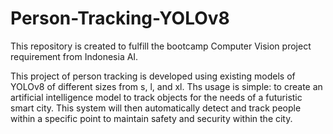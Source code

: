 # Person-Tracking-YOLOv8

This repository is created to fulfill the bootcamp Computer Vision project requirement from Indonesia AI.

This project of person tracking is developed using existing models of YOLOv8 of different sizes from s, l, and xl. Ths usage is simple: to create an artificial intelligence model to track objects for the needs of a futuristic smart city. This system will then automatically detect and track people within a specific point to maintain safety and security within the city. 


